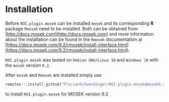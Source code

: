 # Installation
Before `ROI.plugin.mosek` can be installed `mosek` and its corresponding 
**R** package `Rmosek` need to be installed. Both can be obtained from
[http://docs.mosek.com](http://docs.mosek.com) 
and more information about the installation can be found in the `Rmosek` documentation at
[https://docs.mosek.com/9.2/rmosek/install-interface.html](https://docs.mosek.com/9.2/rmosek/install-interface.html).    


`ROI.plugin.mosek` was tested on `Debian GNU/Linux 10` and `Windows 10` with the
`mosek` version `9.2`.      


After `mosek` and `Rmosek` are installed simply use
```r
remotes:::install_github("FlorianSchwendinger/ROI.plugin.mosek@mosek9.2", INSTALL_opts = "--no-multiarch")
```
to install `ROI.plugin.mosek` for MOSEK version 9.2.
